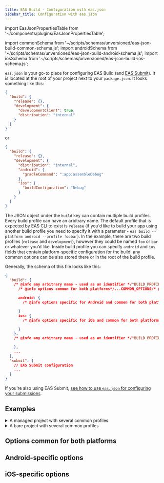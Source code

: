 ```yaml
---
title: EAS Build - Configuration with eas.json
sidebar_title: Configuration with eas.json
---
```


import EasJsonPropertiesTable from '~/components/plugins/EasJsonPropertiesTable';

import commonSchema from '~/scripts/schemas/unversioned/eas-json-build-common-schema.js';
import androidSchema from '~/scripts/schemas/unversioned/eas-json-build-android-schema.js';
import iosSchema from '~/scripts/schemas/unversioned/eas-json-build-ios-schema.js';

`eas.json` is your go-to place for configuring EAS Build (and [EAS Submit](/submit/eas-json.md)). It is located at the root of your project next to your `package.json`. It looks something like this:

```json
{
  "build": {
    "release": {},
    "development": {
      "developmentClient": true,
      "distribution": "internal"
    }
  }
}
```

or

```json
{
  "build": {
    "release": {},
    "development": {
      "distribution": "internal",
      "android": {
        "gradleCommand": ":app:assembleDebug"
      },
      "ios": {
        "buildConfiguration": "Debug"
      }
    }
  }
}
```

The JSON object under the `build` key can contain multiple build profiles. Every build profile can have an arbitrary name. The default profile that is expected by EAS CLI to exist is `release` (if you'd like to build your app using another build profile you need to specify it with a parameter - `eas build --platform android --profile foobar`). In the example, there are two build profiles (`release` and `development`), however they could be named `foo` or `bar` or whatever you'd like. Inside build profile you can specify `android` and `ios` fields that contain platform-specific configuration for the build, any common options can be also stored there or in the root of the build profile.

Generally, the schema of this file looks like this:

<!-- prettier-ignore -->
```json
{
  "build": {
    /* @info any arbitrary name - used as an identifier */"BUILD_PROFILE_NAME_1"/* @end */: {
      /* @info options common for both platforms*/...COMMON_OPTIONS/* @end */

      android: {
        /* @info options specific for Android and common for both platforms*/...ANDROID_OPTIONS/* @end */

      }
      ios: {
        /* @info options specific for iOS and common for both platforms*/...IOS_OPTIONS/* @end */

      }
    },
    /* @info any arbitrary name - used as an identifier */"BUILD_PROFILE_NAME_2"/* @end */: {

    },
    ...
  },
  "submit": {
    // EAS Submit configuration
    ...
  }
}
```

If you're also using EAS Submit, [see how to use `eas.json` for configuring your submissions](/submit/eas-json.md).

## Examples

<details>
  <summary>A managed project with several common profiles</summary>

```json
{
  "build": {
    "base": {
      "node": "12.13.0",
      "yarn": "1.22.5",
      "env": {
        "EXAMPLE_ENV": "example value"
      },
      "android": {
        "image": "default",
        "env": {
          "PLATFORM": "android"
        }
      },
      "ios": {
        "image": "latest",
        "env": {
          "PLATFORM": "ios"
        }
      }
    },
    "release": {
      "extends": "base",
      "env": {
        "ENVIRONMENT": "production"
      }
    },
    "staging": {
      "extends": "base",
      "env": {
        "ENVIRONMENT": "staging"
      },
      "distribution": "internal",
      "android": {
        "buildType": "apk"
      }
    },
    "development": {
      "extends": "base",
      "developmentClient": true,
      "env": {
        "ENVIRONMENT": "development"
      },
      "android": {
        "distribution": "internal",
        "withoutCredentials": true
      },
      "ios": {
        "simulator": true
      }
    }
  }
}
```

</details>

<details>
  <summary>A bare project with several common profiles</summary>

```json
{
  "build": {
    "base": {
      "env": {
        "EXAMPLE_ENV": "example value"
      },
      "android": {
        "image": "ubuntu-18.04-android-30-ndk-r19c",
        "ndk": "21.4.7075529"
      },
      "ios": {
        "image": "latest",
        "node": "12.13.0",
        "yarn": "1.22.5"
      }
    },
    "release": {
      "extends": "base",
      "env": {
        "ENVIRONMENT": "production"
      }
    },
    "staging": {
      "extends": "base",
      "env": {
        "ENVIRONMENT": "staging"
      },
      "distribution": "internal",
      "android": {
        "gradleCommand": ":app:assembleRelease"
      }
    },
    "development": {
      "extends": "base",
      "env": {
        "ENVIRONMENT": "staging"
      },
      "android": {
        "distribution": "internal",
        "withoutCredentials": true,
        "gradleCommand": ":app:assembleDebug"
      },
      "ios": {
        "simulator": true,
        "buildConfiguration": "Debug"
      }
    }
  }
}
```

</details>

## Options common for both platforms

<EasJsonPropertiesTable schema={commonSchema}/>

## Android-specific options

<EasJsonPropertiesTable schema={androidSchema}/>

## iOS-specific options

<EasJsonPropertiesTable schema={iosSchema}/>
